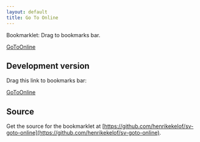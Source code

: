 ```yaml
---
layout: default
title: Go To Online
---
```


<p class="lead">Bookmarklet: Drag to bookmarks bar.</p>
<p><a href="javascript:(function(a){var b=a.createElement('script');b.setAttribute('src','//henrikekelof.github.io/sv-goto-online/bookmarklet.js?o='+encodeURIComponent(a.location.href)+'&t='+(new Date).getTime()),a.body.appendChild(b)}(document));" class="btn btn-success btn-lg" title="Drag link to bookmarks bar!">GoToOnline</a></p>

## Development version

<p class="lead">Drag this link to bookmarks bar:</p>
<p><a href="javascript:(function(a){var b=a.createElement('script');b.setAttribute('src','http://localhost:8080/bookmarklet.js?o='+encodeURIComponent(a.location.href)+'&t='+(new Date).getTime()),a.body.appendChild(b)}(document));" class="btn btn-success btn-lg" title="Drag link to bookmarks bar!">GoToOnline</a></p>

## Source

Get the source for the bookmarklet at [https://github.com/henrikekelof/sv-goto-online](https://github.com/henrikekelof/sv-goto-online).


